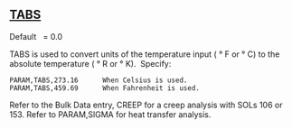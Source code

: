 ## [TABS](https://help.hexagonmi.com/bundle/MSC_Nastran_2022.4/page/Nastran_Combined_Book/qrg/parameters/TOC.TABS.xhtml)

Default    = 0.0

TABS is used to convert units of the temperature input ( ° F or  ° C) to the absolute temperature ( ° R or  ° K).  Specify:

```text
PARAM,TABS,273.16      When Celsius is used.
PARAM,TABS,459.69      When Fahrenheit is used.
```

Refer to the Bulk Data entry,  CREEP  for a creep analysis with SOLs 106 or 153. Refer to PARAM,SlGMA for heat transfer analysis.

